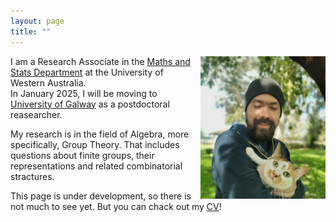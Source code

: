 ```yaml
---
layout: page
title: ""
---
```


<img align="right"  style="margin-left: 10px;" src="photoanton.jpg" width="200">


I am a Research Associate in the [Maths and Stats Department](https://www.uwa.edu.au/schools/physics-mathematics-computing/mathematics-and-stats) at the University of Western Australia.  
In January 2025, I will be moving to [University of Galway](https://www.universityofgalway.ie/science/school-of-maths/)  as a postdoctoral reasearcher.

My research is in the field of Algebra, more specifically, Group Theory. That includes questions about finite groups, their representations and related combinatorial stractures. 

This page is under development, so there is not much to see yet. But you can chack out my [CV](antonCV.pdf)!
